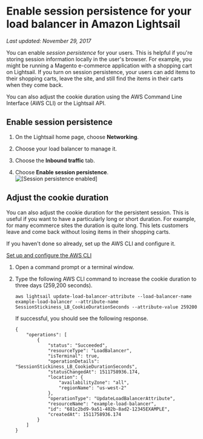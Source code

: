 # Enable session persistence for your load balancer in Amazon Lightsail<a name="enable-session-stickiness-persistence-or-change-cookie-duration"></a>

 *Last updated: November 29, 2017* 

You can enable *session persistence* for your users\. This is helpful if you're storing session information locally in the user's browser\. For example, you might be running a Magento e\-commerce application with a shopping cart on Lightsail\. If you turn on session persistence, your users can add items to their shopping carts, leave the site, and still find the items in their carts when they come back\.

You can also adjust the cookie duration using the AWS Command Line Interface \(AWS CLI\) or the Lightsail API\.

## Enable session persistence<a name="enable-session-persistence"></a>

1. On the Lightsail home page, choose **Networking**\.

1. Choose your load balancer to manage it\.

1. Choose the **Inbound traffic** tab\.

1. Choose **Enable session persistence**\.  
![\[Session persistence enabled\]](https://d9yljz1nd5001.cloudfront.net/en_us/839d5f6fb9fda85efe16b0c03ccc5f0f/images/session-persistence-enabled.png)

## Adjust the cookie duration<a name="adjust-cookie-duration"></a>

You can also adjust the cookie duration for the persistent session\. This is useful if you want to have a particularly long or short duration\. For example, for many ecommerce sites the duration is quite long\. This lets customers leave and come back without losing items in their shopping carts\.

If you haven't done so already, set up the AWS CLI and configure it\.

 [Set up and configure the AWS CLI](lightsail-how-to-set-up-and-configure-aws-cli.md) 

1. Open a command prompt or a terminal window\.

1. Type the following AWS CLI command to increase the cookie duration to three days \(259,200 seconds\)\.

   ```
   aws lightsail update-load-balancer-attribute --load-balancer-name example-load-balancer --attribute-name SessionStickiness_LB_CookieDurationSeconds --attribute-value 259200
   ```

   If successful, you should see the following response\.

   ```
   {
       "operations": [
           {
               "status": "Succeeded",
               "resourceType": "LoadBalancer",
               "isTerminal": true,
               "operationDetails": "SessionStickiness_LB_CookieDurationSeconds",
               "statusChangedAt": 1511758936.174,
               "location": {
                   "availabilityZone": "all",
                   "regionName": "us-west-2"
               },
               "operationType": "UpdateLoadBalancerAttribute",
               "resourceName": "example-load-balancer",
               "id": "681c2bd9-9a51-402b-8ad2-12345EXAMPLE",
               "createdAt": 1511758936.174
           }
       ]
   }
   ```